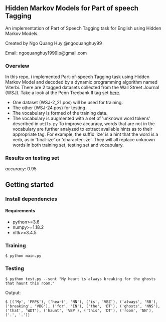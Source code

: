 ## Hidden Markov Models for Part of speech Tagging

<p> An implementation of Part of Speech Tagging task for English using Hidden Markov Models. </p>
<p> Created by Ngo Quang Huy @ngoquanghuy99 </p>
<p> Email: ngoquanghuy1999lp@gmail.com </p>

### Overview
In this repo, i implemented Part-of-speech Tagging task using Hidden Markov Model and decoded by a dynamic programming algorithm named Viterbi.
There are 2 tagged datasets collected from the Wall Street Journal (WSJ).
Take a look at the Penn Treebank II tag set [here](http://relearn.be/2015/training-common-sense/sources/software/pattern-2.6-critical-fork/docs/html/mbsp-tags.html).
* One dataset (WSJ-2_21.pos) will be used for training.
* The other (WSJ-24.pos) for testing.
* The vocabulary is formed of the training data.
* The vocabulary is augmented with a set of 'unknown word tokens' described in `utils.py`
To improve accuracy, words that are not in the vocabulary are further analyzed to extract available hints as to their appropriate tag.
For example, the suffix 'ize' is a hint that the word is a verb, as in 'final-ize' or 'character-ize'.
They will all replace unknown words in both training set, testing set and vocabulary.
### Results on testing set
*accuracy*: 0.95 
## Getting started
### Install dependencies
#### Requirements
- python>=3.6
- numpy>=1.18.2
- nltk>=3.4.5
### Training

    $ python main.py
    
### Testing

    $ python test.py --sent "My heart is always breaking for the ghosts that haunt this room."
    
Output:

    $ [('My', 'PRP$'), ('heart', 'NN'), ('is', 'VBZ'), ('always', 'RB'), ('breaking', 'VBG'), ('for', 'IN'), ('the', 'DT'), ('ghosts', 'NNS'), ('that', 'WDT'), ('haunt', 'VBP'), ('this', 'DT'), ('room', 'NN'), ('.', '.')]
